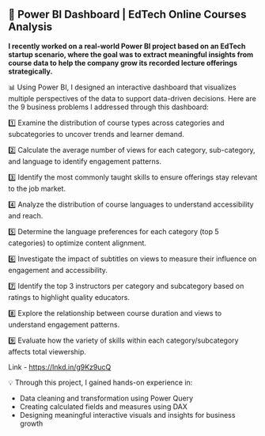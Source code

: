 ## 🎯 Power BI Dashboard | EdTech Online Courses Analysis

**I recently worked on a real-world Power BI project based on an EdTech startup scenario, where the goal was to extract meaningful insights from course data to help the company grow its recorded lecture offerings strategically.**

📊 Using Power BI, I designed an interactive dashboard that visualizes multiple perspectives of the data to support data-driven decisions.
Here are the 9 business problems I addressed through this dashboard:

1️⃣ Examine the distribution of course types across categories and subcategories to uncover trends and learner demand.
 
2️⃣ Calculate the average number of views for each category, sub-category, and language to identify engagement patterns.
 
3️⃣ Identify the most commonly taught skills to ensure offerings stay relevant to the job market.
 
4️⃣ Analyze the distribution of course languages to understand accessibility and reach.
 
5️⃣ Determine the language preferences for each category (top 5 categories) to optimize content alignment.
 
6️⃣ Investigate the impact of subtitles on views to measure their influence on engagement and accessibility.
 
7️⃣ Identify the top 3 instructors per category and subcategory based on ratings to highlight quality educators.
 
8️⃣ Explore the relationship between course duration and views to understand engagement patterns.
 
9️⃣ Evaluate how the variety of skills within each category/subcategory affects total viewership.

Link - https://lnkd.in/g9Kz9ucQ

💡 Through this project, I gained hands-on experience in:
- Data cleaning and transformation using Power Query
- Creating calculated fields and measures using DAX
- Designing meaningful interactive visuals and insights for business growth


